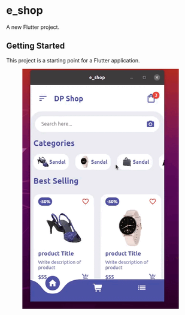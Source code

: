 # e_shop

A new Flutter project.

## Getting Started

This project is a starting point for a Flutter application.

<center>
<img src="STORE.gif" alt="webresponsive">
</center>